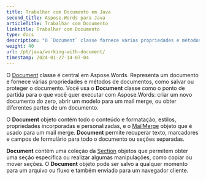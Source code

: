 ```yaml
---
title: Trabalhar com Documento em Java
second_title: Aspose.Words para Java
articleTitle: Trabalhar com Documento
linktitle: Trabalhar com Documento
type: docs
description: "O `Document` classe fornece várias propriedades e métodos de documentos. Você usa o `Document` classe como o ponto de partida para o que você quer executar com Aspose.Words para Java. O `Document` objeto pode ser salvo em um arquivo ou fluxo e também enviado para um navegador."
weight: 40
url: /pt/java/working-with-document/
timestamp: 2024-01-27-14-07-04
---
```


O [Document](https://reference.aspose.com/words/java/com.aspose.words/document/) classe é central em Aspose.Words. Representa um documento e fornece várias propriedades e métodos de documentos, como salvar ou proteger o documento. Você usa o **Document** classe como o ponto de partida para o que você quer executar com Aspose.Words: criar um novo documento do zero, abrir um modelo para um mail merge, ou obter diferentes partes de um documento.

O **Document** objeto contém todo o conteúdo e formatação, estilos, propriedades incorporadas e personalizadas, e o [MailMerge](https://reference.aspose.com/words/java/com.aspose.words/mailmerge/) objeto que é usado para um mail merge. **Document** permite recuperar texto, marcadores e campos de formulário para todo o documento ou seções separadas.

**Document** contém uma coleção da [Section](https://reference.aspose.com/words/java/com.aspose.words/section/) objetos que permitem obter uma seção específica ou realizar algumas manipulações, como copiar ou mover seções. O **Document** objeto pode ser salvo a qualquer momento para um arquivo ou fluxo e também enviado para um navegador cliente.
